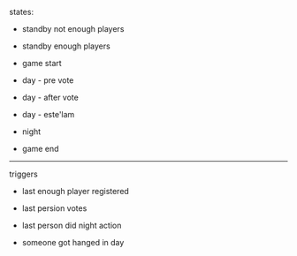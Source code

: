 states:

- standby not enough players
- standby enough players

- game start

- day - pre vote
- day - after vote
- day - este'lam

- night 

- game end


__________________________________________
triggers

- last enough player registered
- last persion votes
- last person did night action

- someone got hanged in day 

